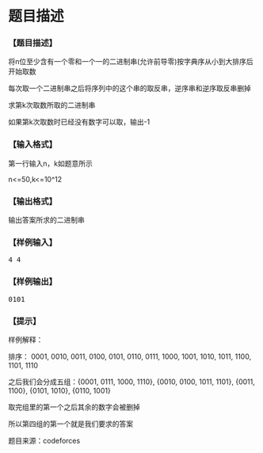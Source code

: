 # 题目描述


<h3>
【题目描述】
</h3>
<p>
将n位至少含有一个零和一个一的二进制串(允许前导零)按字典序从小到大排序后开始取数
</p>
<p>
每次取一个二进制串之后将序列中的这个串的取反串，逆序串和逆序取反串删掉
</p>
<p>
求第k次取数所取的二进制串
</p>
<p>
如果第k次取数时已经没有数字可以取，输出-1
</p>
<h3>
【输入格式】
</h3>
<p>
第一行输入n，k如题意所示
</p>
<p>
n&lt;=50,k&lt;=10^12
</p>
<h3>
【输出格式】
</h3>
<p>
输出答案所求的二进制串
</p>
<h3>
【样例输入】
</h3>
<pre>4 4</pre>
<h3>
【样例输出】
</h3>
<pre>0101</pre>
<h3>
【提示】
</h3>
<p>
样例解释：
</p>
<p>
排序： 0001, 0010, 0011, 0100, 0101, 0110, 0111, 1000, 1001, 1010, 1011, 1100, 1101, 1110
</p>
<p>
之后我们会分成五组：{0001, 0111, 1000, 1110}, {0010, 0100, 1011, 1101}, {0011, 1100}, {0101, 1010}, {0110, 1001}
</p>
<p>
取完组里的第一个之后其余的数字会被删掉
</p>
<p>
所以第四组的第一个就是我们要求的答案
</p>
<p>
题目来源：codeforces
</p>
